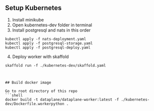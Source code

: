 ## Setup Kubernetes

1. Install minikube
2. Open kubernetes-dev folder in terminal
3. Install postgresql and nats in this order

```shell
kubectl apply -f nats-deployment.yaml
kubectl apply -f postgresql-storage.yaml
kubectl apply -f postgresql-deploy.yaml
```

4. Deploy worker with skaffold
```shell
skaffold run -f ./kubernetes-dev/skaffold.yaml



## Build docker image

Go to root directory of this repo
```shell
docker build -t dataplane/dataplane-worker:latest -f ./kubernetes-dev/Dockerfile.workerpython .
```
